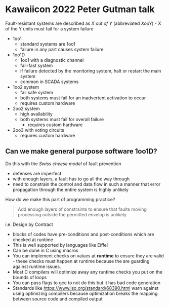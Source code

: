 
# Kawaiicon 2022 Peter Gutman talk


Fault-resistant systems are described as _X out of Y_ (abbreviated _XooY_) - X of the Y units must fail for a system failure

* 1oo1
	* standard systems are 1oo1
	* failure in any part causes system failure
* 1oo1D
	* 1oo1 with a diagnostic channel
	* fail-fast system
	* if failure detected by the monitoring system, halt or restart the main system
	* common in SCADA systems
* 1oo2 system
	* fail safe system
	* both systems must fail for an inadvertent activation to occur
	* requires custom hardware
* 2oo2 system
  * high availability
  * both systems must fail for overall failure
	* requires custom hardware
* 2oo3 with voting circuits
	* requires custom hardware

## Can we make general purpose software 1oo1D?

Do this with the _Swiss cheese model_ of fault prevention

* defenses are imperfect
* with enough layers, a fault has to go all the way through
* need to constrain the control and data flow in such a manner that error propagation through the entire system is highly unlikely

How do we make this part of programming practice?

> Add enough layers of constraints to ensure that faults moving processing outside the permitted envelop is unlikely

i.e. Design by Contract

* blocks of codes have pre-conditions and post-conditions which are checked at runtime
* This is well supported by languages like Eiffel
* Can be done in C using macros
* You can implement checks on values at **runtime** to ensure they are valid - these checks must happen at runtime because the are guarding against runtime issues.
* Most C compilers will optimize away any runtime checks you put on the bounds of loops
* You can pass flags to gcc to not do this but it has bad code generation
* Standards like https://www.iso.org/standard/68390.html warn against using optimizing compilers because optimization breaks the mapping between source code and compiled output